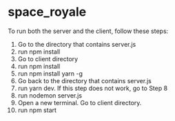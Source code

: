 # space_royale

To run both the server and the client, follow these steps:

1. Go to the directory that contains server.js
2. run npm install
3. Go to client directory
4. run npm install
5. run npm install yarn -g
6. Go back to the directory that contains server.js
7. run yarn dev. If this step does not work, go to  Step 8
8. run nodemon server.js
9. Open a new terminal. Go to client directory.
10. run npm start
                      
